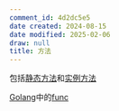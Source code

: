 ```yaml
---
comment_id: 4d2dc5e5
date created: 2024-08-15
date modified: 2025-02-06
draw: null
title: 方法
---
```

包括[静态方法](静态方法.md)和[实例方法](实例方法.md)

[Golang](Golang.md)中的[func](func.md)
